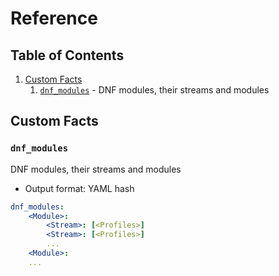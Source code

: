 # Reference

## Table of Contents

1. [Custom Facts](#custom-facts)
    1. [`dnf_modules`](#dnf_modules) - DNF modules, their streams and modules

## Custom Facts

### `dnf_modules`

DNF modules, their streams and modules

- Output format: YAML hash

```Yaml
dnf_modules:
    <Module>:
        <Stream>: [<Profiles>]
        <Stream>: [<Profiles>]
        ...
    <Module>:
    ...
```

